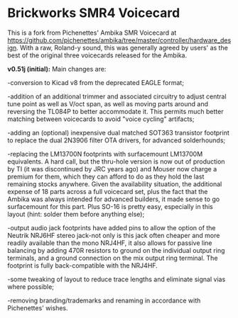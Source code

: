 # Brickworks SMR4 Voicecard
This is a fork from Pichenettes' Ambika SMR Voicecard at https://github.com/pichenettes/ambika/tree/master/controller/hardware_design. With a raw, Roland-y sound, this was generally agreed by users' as the best of the original three voicecards released for the Ambika. 


<b>v0.51j (initial):</b> Main changes are: 

-conversion to Kicad v8 from the deprecated EAGLE format;

-addition of an additional trimmer and associated circuitry to adjust central tune point as well as V/oct span, as well as moving parts around and reversing the TL084P to better accommodate it. This permits much better matching between voicecards to avoid "voice cycling" artifacts;

-adding an (optional) inexpensive dual matched SOT363 transistor footprint to replace the dual 2N3906 filter OTA drivers, for advanced solderhounds;

-replacing the LM13700N footprints with surfacemount LM13700M equivalents. A hard call, but the thru-hole version is now out of production by TI (it was discontinued by JRC years ago) and Mouser now charge a premium for them, which they can afford to do as they hold the last remaining stocks anywhere. Given the availability situation, the additional expense of 18 parts across a full voicecard set, plus the fact that the Ambika was always intended for advanced builders, it made sense to go surfacemount for this part. Plus SO-16 is pretty easy, especially in this layout (hint: solder them before anything else);

-output audio jack footprints have added pins to allow the option of the Neutrik NRJ6HF stereo jack-not only is this jack often cheaper and more readily available than the mono NRJ4HF, it also allows for passive line balancing by adding 470R resistors to ground on the individual output ring terminals, and a ground connection on the mix output ring terminal. The footprint is fully back-compatible with the NRJ4HF.

-some tweaking of layout to reduce trace lengths and eliminate signal vias where possible;

-removing branding/trademarks and renaming in accordance with Pichenettes' wishes.
